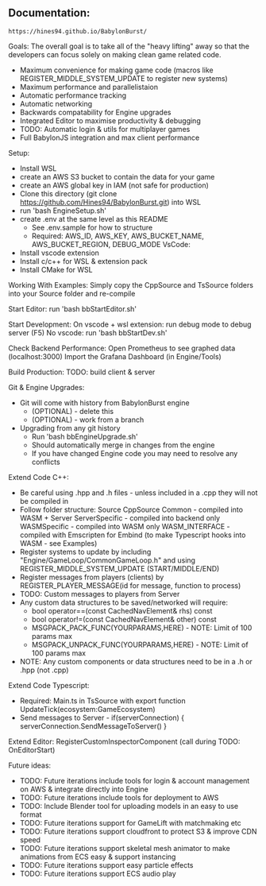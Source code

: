 ## Documentation:
    https://hines94.github.io/BabylonBurst/

Goals:
The overall goal is to take all of the "heavy lifting" away so that the developers can focus solely on making clean game related code.
- Maximum convenience for making game code (macros like REGISTER_MIDDLE_SYSTEM_UPDATE to register new systems)
- Maximum performance and parallelistaion
- Automatic performance tracking
- Automatic networking
- Backwards compatability for Engine upgrades
- Integrated Editor to maximise productivity & debugging
- TODO: Automatic login & utils for multiplayer games
- Full BabylonJS integration and max client performance

Setup:
- Install WSL
- create an AWS S3 bucket to contain the data for your game
- create an AWS global key in IAM (not safe for production)
- Clone this directory (git clone https://github.com/Hines94/BabylonBurst.git) into WSL
- run 'bash EngineSetup.sh'
- create .env at the same level as this README
    - See .env.sample for how to structure
    - Required: AWS_ID, AWS_KEY, AWS_BUCKET_NAME, AWS_BUCKET_REGION, DEBUG_MODE
VsCode:
- Install vscode extension
- Install c/c++ for WSL & extension pack
- Install CMake for WSL

Working With Examples:
Simply copy the CppSource and TsSource folders into your Source folder and re-compile

Start Editor:
run 'bash bbStartEditor.sh'

Start Development:
On vscode + wsl extension:
run debug mode to debug server (F5)
No vscode:
run 'bash bbStartDev.sh'

Check Backend Performance:
Open Prometheus to see graphed data (localhost:3000)
Import the Grafana Dashboard (in Engine/Tools)

Build Production:
TODO: build client & server

Git & Engine Upgrades:
- Git will come with history from BabylonBurst engine
    - (OPTIONAL) - delete this
    - (OPTIONAL) - work from a branch
- Upgrading from any git history
    - Run 'bash bbEngineUpgrade.sh' 
    - Should automatically merge in changes from the engine
    - If you have changed Engine code you may need to resolve any conflicts

Extend Code C++:
- Be careful using .hpp and .h files - unless included in a .cpp they will not be compiled in
- Follow folder structure:
    Source
        CppSource
            Common - compiled into WASM + Server
            ServerSpecific - compiled into backend only
            WASMSpecific - compiled into WASM only
                WASM_INTERFACE - compiled with Emscripten for Embind (to make Typescript hooks into WASM - see Examples)
- Register systems to update by including "Engine/GameLoop/CommonGameLoop.h" and using REGISTER_MIDDLE_SYSTEM_UPDATE (START/MIDDLE/END)
- Register messages from players (clients) by REGISTER_PLAYER_MESSAGE(id for message, function to process)
- TODO: Custom messages to players from Server
- Any custom data structures to be saved/networked will require:
    - bool operator==(const CachedNavElement& rhs) const
    - bool operator!=(const CachedNavElement& other) const 
    - MSGPACK_PACK_FUNC(YOURPARAMS,HERE) - NOTE: Limit of 100 params max
    - MSGPACK_UNPACK_FUNC(YOURPARAMS,HERE) - NOTE: Limit of 100 params max
- NOTE: Any custom components or data structures need to be in a .h or .hpp (not .cpp)

Extend Code Typescript:
- Required: Main.ts in TsSource with export function UpdateTick(ecosystem:GameEcosystem) 
- Send messages to Server - if(serverConnection) { serverConnection.SendMessageToServer() }

Extend Editor:
RegisterCustomInspectorComponent (call during TODO: OnEditorStart)

Future ideas:
- TODO: Future iterations include tools for login & account management on AWS & integrate directly into Engine
- TODO: Future iterations include tools for deployment to AWS
- TODO: Include Blender tool for uploading models in an easy to use format
- TODO: Future iterations support for GameLift with matchmaking etc
- TODO: Future iterations support cloudfront to protect S3 & improve CDN speed
- TODO: Future iterations support skeletal mesh animator to make animations from ECS easy & support instancing 
- TODO: Future iterations support easy particle effects
- TODO: Future iterations support ECS audio play